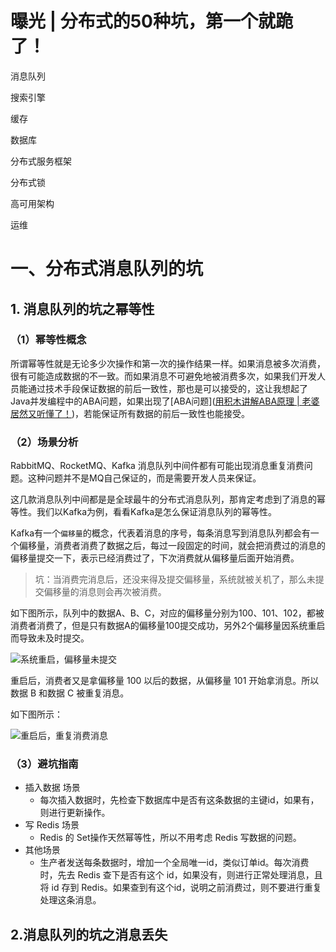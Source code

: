 # 曝光 | 分布式的50种坑，第一个就跪了！

消息队列

搜索引擎

缓存

数据库

分布式服务框架

分布式锁

高可用架构

运维

# 一、分布式消息队列的坑

## 1. 消息队列的坑之幂等性

### （1）幂等性概念

所谓幂等性就是无论多少次操作和第一次的操作结果一样。如果消息被多次消费，很有可能造成数据的不一致。而如果消息不可避免地被消费多次，如果我们开发人员能通过技术手段保证数据的前后一致性，那也是可以接受的，这让我想起了Java并发编程中的ABA问题，如果出现了[ABA问题]([用积木讲解ABA原理 | 老婆居然又听懂了！](https://juejin.im/post/6864945088721027079))，若能保证所有数据的前后一致性也能接受。

### （2）场景分析

RabbitMQ、RocketMQ、Kafka 消息队列中间件都有可能出现消息重复消费问题。这种问题并不是MQ自己保证的，而是需要开发人员来保证。

这几款消息队列中间都是是全球最牛的分布式消息队列，那肯定考虑到了消息的幂等性。我们以Kafka为例，看看Kafka是怎么保证消息队列的幂等性。

Kafka有一个`偏移量`的概念，代表着消息的序号，每条消息写到消息队列都会有一个偏移量，消费者消费了数据之后，每过一段固定的时间，就会把消费过的消息的偏移量提交一下，表示已经消费过了，下次消费就从偏移量后面开始消费。

>  坑：当消费完消息后，还没来得及提交偏移量，系统就被关机了，那么未提交偏移量的消息则会再次被消费。

如下图所示，队列中的数据A、B、C，对应的偏移量分别为100、101、102，都被消费者消费了，但是只有数据A的偏移量100提交成功，另外2个偏移量因系统重启而导致未及时提交。

![系统重启，偏移量未提交](http://cdn.jayh.club/blog/20200915/m1x9HjhMfAci.png?imageslim)

重启后，消费者又是拿偏移量 100 以后的数据，从偏移量 101 开始拿消息。所以数据 B 和数据 C 被重复消息。

如下图所示：

![重启后，重复消费消息](http://cdn.jayh.club/blog/20200915/sdI5WxXpOtgL.png?imageslim)

### （3）避坑指南

- 插入数据 场景
  - 每次插入数据时，先检查下数据库中是否有这条数据的主键id，如果有，则进行更新操作。
- 写 Redis 场景
  - Redis 的 Set操作天然幂等性，所以不用考虑 Redis 写数据的问题。
- 其他场景
  - 生产者发送每条数据时，增加一个全局唯一id，类似订单id。每次消费时，先去 Redis 查下是否有这个 id，如果没有，则进行正常处理消息，且将 id 存到 Redis。如果查到有这个id，说明之前消费过，则不要进行重复处理这条消息。

## 2.消息队列的坑之消息丢失